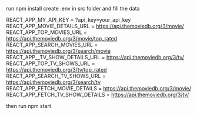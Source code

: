 run npm install
create .env in src folder and fill the data

REACT_APP_MY_API_KEY = ?api_key=your_api_key
REACT_APP_MOVIE_DETAILS_URL = https://api.themoviedb.org/3/movie/
REACT_APP_TOP_MOVIES_URL = https://api.themoviedb.org/3/movie/top_rated
REACT_APP_SEARCH_MOVIES_URL = https://api.themoviedb.org/3/search/movie
REACT_APP__TV_SHOW_DETAILS_URL = https://api.themoviedb.org/3/tv/
REACT_APP_TOP_TV_SHOWS_URL = https://api.themoviedb.org/3/tv/top_rated
REACT_APP_SEARCH_TV_SHOWS_URL = https://api.themoviedb.org/3/search/tv
REACT_APP_FETCH_MOVIE_DETAILS = https://api.themoviedb.org/3/movie/
REACT_APP_FETCH_TV_SHOW_DETAILS = https://api.themoviedb.org/3/tv/

then run npm start

